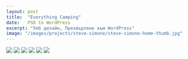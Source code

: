 ```yaml
---
layout: post
title:  "Everything Camping"
date:   PSD to WordPress
excerpt: "Уеб дизайн, Прехвърляне към WordPress"
image: "/images/projects/steve-simone/steve-simone-home-thumb.jpg"
---
```


<img src="/images/projects/steve-simone/steve-simone-home.jpg"> 
<img src="/images/projects/steve-simone/steve-simone-details.jpg"> 
<img src="/images/projects/steve-simone/steve-simone-testimonials.jpg"> 
<img src="/images/projects/steve-simone/gallery.jpg"> 
<img src="/images/projects/steve-simone/steve-simone-blog.jpg"> 
<img src="/images/projects/steve-simone/steve-simone-contacts.jpg"> 